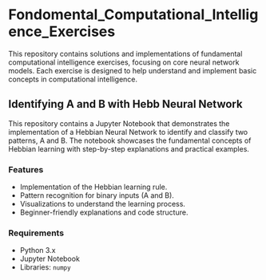# Fondomental_Computational_Intelligence_Exercises
This repository contains solutions and implementations of fundamental computational intelligence exercises, focusing on core neural network models. Each exercise is designed to help understand and implement basic concepts in computational intelligence.



## Identifying A and B with Hebb Neural Network  

This repository contains a Jupyter Notebook that demonstrates the implementation of a Hebbian Neural Network to identify and classify two patterns, A and B. The notebook showcases the fundamental concepts of Hebbian learning with step-by-step explanations and practical examples.  

### Features  
- Implementation of the Hebbian learning rule.  
- Pattern recognition for binary inputs (A and B).  
- Visualizations to understand the learning process.  
- Beginner-friendly explanations and code structure.  

### Requirements  
- Python 3.x  
- Jupyter Notebook  
- Libraries: `numpy` 
